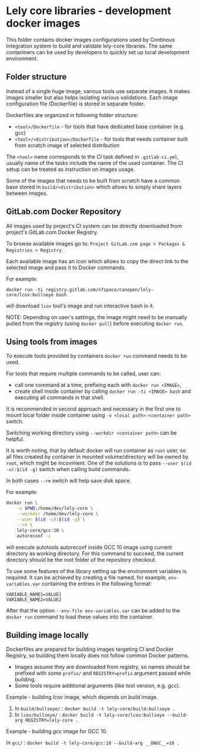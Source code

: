 # Lely core libraries - development docker images

This folder contains docker images configurations used by Continous Integration
system to build and validate lely-core libraries. The same contaniners can be
used by developers to quickly set up local development environment.


## Folder structure

Instead of a single huge image, various tools use separate images.
It makes images smaller but also helps isolating various validations.
Each image configuration file (Dockerfile) is stored in separate folder.

Dockerfiles are organized in following folder structure:
 * `<tool>/Dockerfile` - for tools that have dedicated base container
                         (e.g. gcc)
 * `<tool>/<distribution>/Dockerfile` - for tools that needs container
                                        built from scratch image of
                                        selected distribution

The `<tool>` name corresponds to the CI task defined in `.gitlab-ci.yml`,
usually name of the tasks include the name of the used container.
The CI setup can be treated as instruction on images usage.

Some of the images that needs to be built from scratch have a common base stored in
`build/<distribution>` which allows to simply share layers between images.


## GitLab.com Docker Repository

All images used by project's CI system can be directly downloaded from
project's GitLab.com Docker Registry.

To browse available images go to:
`Project GitLab.com page > Packages & Registries > Registry`.

Each available image has an icon which allows to copy the direct link
to the selected image and pass it to Docker commands.

For example:

`docker run -ti registry.gitlab.com/n7space/canopen/lely-core/lcov:bullseye bash`

will download `lcov` tool's image and run interactive bash in it.

NOTE: Depending on user's settings, the image might need to be manually pulled from
the registry (using `docker pull`) before executing `docker run`.


## Using tools from images

To execute tools provided by containers `docker run` command needs to be used.

For tools that require multiple commands to be called, user can:
 * call one command at a time, prefixing each with `docker run <IMAGE>`,
 * create shell inside container by calling `docker run -ti <IMAGE> bash`
   and executing all commands in that shell.

It is recommended in second approach and necessary in the first one to mount
local folder inside container using `-v <local path>:<container path>` switch.

Switching working directory using `--workdir <container path>` can be helpful.

It is worth noting, that by default docker will run container as `root` user,
so all files created by container in mounted volume/directory will be owned by
`root`, which might be incovinient. One of the solutions is to pass
`--user $(id -u):$(id -g)` switch when calling build commands.

In both cases `--rm` switch will help save disk space.

For example:

``` bash
docker run \
    -v $PWD:/home/dev/lely-core \
    --workdir /home/dev/lely-core \
    --user $(id -u):$(id -g) \
    --rm \
    lely-core/gcc:10 \
    autoreconf -i
```

will execute autotools autoreconf inside GCC 10 image
using current directory as working directory.
For this command to succeed, the current directory should be
the root folder of the repository checkout.

To use some features of the library setting up the environment variables is required. It can be achieved by creating a file named, for example, `env-variables.var` containing the entries in the following format:
```
VARIABLE_NAME1=VALUE1
VARIABLE_NAME2=VALUE2
```
After that the option `--env-file env-variables.var` can be added to the `docker run` command to load these values into the container.

## Building image locally

Dockerfiles are prepared for building images targeting CI and Docker Registry,
so building them locally does not follow common Docker patterns.

  * Images assume they are downloaded from registry, so names should be prefixed
    with some `prefix/` and `REGISTRY=prefix` argument passed while building.
  * Some tools require additional arguments (like tool version, e.g. gcc).

Example - building _lcov_ image, which depends on _build_ image.

  1. In `build/bullseye/` : `docker build -t lely-core/build:bullseye .`
  2. In `lcov/bullseye/` : `docker build -t lely-core/lcov:bullseye --build-arg REGISTRY=lely-core .`

Example - building _gcc_ image for GCC 10.

  In `gcc/` : `docker build -t lely-core/gcc:10 --build-arg __GNUC__=10 .`
